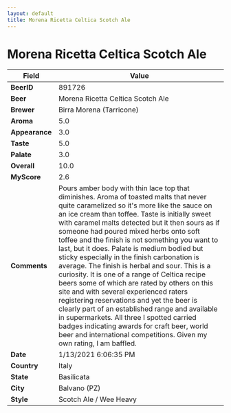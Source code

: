 ```yaml
---
layout: default
title: Morena Ricetta Celtica Scotch Ale
---
```


# Morena Ricetta Celtica Scotch Ale

| Field         | Value     |
|---------------|-----------|
| **BeerID** | 891726 |
| **Beer** | Morena Ricetta Celtica Scotch Ale |
| **Brewer** | Birra Morena (Tarricone) |
| **Aroma** | 5.0 |
| **Appearance** | 3.0 |
| **Taste** | 5.0 |
| **Palate** | 3.0 |
| **Overall** | 10.0 |
| **MyScore** | 2.6 |
| **Comments** | Pours amber body with thin lace top that diminishes. Aroma of toasted malts that never quite caramelized so it's more like the sauce on an ice cream than toffee. Taste is initially sweet with caramel malts detected but it then sours as if someone had poured mixed herbs onto soft toffee and the finish is not something you want to last, but it does. Palate is medium bodied but sticky especially in the finish carbonation is average. The finish is herbal and sour. This is a  curiosity. It is one of a range of Celtica recipe beers some of which are rated by others on this site and with several experienced raters registering reservations and yet the beer is clearly part of an established range and available in supermarkets. All three I spotted carried badges indicating awards for craft beer, world beer and international competitions. Given my own rating, I am baffled.  |
| **Date** | 1/13/2021 6:06:35 PM |
| **Country** | Italy |
| **State** | Basilicata |
| **City** | Balvano &#40;PZ&#41; |
| **Style** | Scotch Ale / Wee Heavy |
